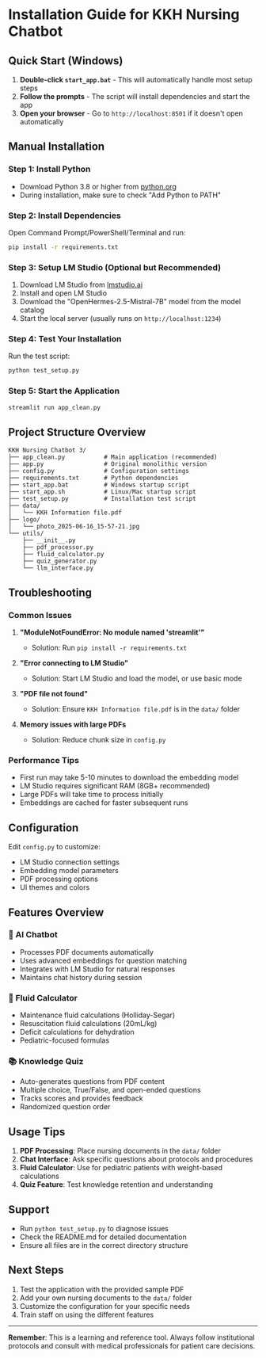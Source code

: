 # Installation Guide for KKH Nursing Chatbot

## Quick Start (Windows)

1. **Double-click `start_app.bat`** - This will automatically handle most setup steps
2. **Follow the prompts** - The script will install dependencies and start the app
3. **Open your browser** - Go to `http://localhost:8501` if it doesn't open automatically

## Manual Installation

### Step 1: Install Python
- Download Python 3.8 or higher from [python.org](https://www.python.org/downloads/)
- During installation, make sure to check "Add Python to PATH"

### Step 2: Install Dependencies
Open Command Prompt/PowerShell/Terminal and run:
```bash
pip install -r requirements.txt
```

### Step 3: Setup LM Studio (Optional but Recommended)
1. Download LM Studio from [lmstudio.ai](https://lmstudio.ai/)
2. Install and open LM Studio
3. Download the "OpenHermes-2.5-Mistral-7B" model from the model catalog
4. Start the local server (usually runs on `http://localhost:1234`)

### Step 4: Test Your Installation
Run the test script:
```bash
python test_setup.py
```

### Step 5: Start the Application
```bash
streamlit run app_clean.py
```

## Project Structure Overview

```
KKH Nursing Chatbot 3/
├── app_clean.py           # Main application (recommended)
├── app.py                 # Original monolithic version
├── config.py              # Configuration settings
├── requirements.txt       # Python dependencies
├── start_app.bat          # Windows startup script
├── start_app.sh           # Linux/Mac startup script
├── test_setup.py          # Installation test script
├── data/
│   └── KKH Information file.pdf
├── logo/
│   └── photo_2025-06-16_15-57-21.jpg
└── utils/
    ├── __init__.py
    ├── pdf_processor.py
    ├── fluid_calculator.py
    ├── quiz_generator.py
    └── llm_interface.py
```

## Troubleshooting

### Common Issues

1. **"ModuleNotFoundError: No module named 'streamlit'"**
   - Solution: Run `pip install -r requirements.txt`

2. **"Error connecting to LM Studio"**
   - Solution: Start LM Studio and load the model, or use basic mode

3. **"PDF file not found"**
   - Solution: Ensure `KKH Information file.pdf` is in the `data/` folder

4. **Memory issues with large PDFs**
   - Solution: Reduce chunk size in `config.py`

### Performance Tips

- First run may take 5-10 minutes to download the embedding model
- LM Studio requires significant RAM (8GB+ recommended)
- Large PDFs will take time to process initially
- Embeddings are cached for faster subsequent runs

## Configuration

Edit `config.py` to customize:
- LM Studio connection settings
- Embedding model parameters
- PDF processing options
- UI themes and colors

## Features Overview

### 🤖 AI Chatbot
- Processes PDF documents automatically
- Uses advanced embeddings for question matching
- Integrates with LM Studio for natural responses
- Maintains chat history during session

### 🧮 Fluid Calculator
- Maintenance fluid calculations (Holliday-Segar)
- Resuscitation fluid calculations (20mL/kg)
- Deficit calculations for dehydration
- Pediatric-focused formulas

### 📚 Knowledge Quiz
- Auto-generates questions from PDF content
- Multiple choice, True/False, and open-ended questions
- Tracks scores and provides feedback
- Randomized question order

## Usage Tips

1. **PDF Processing**: Place nursing documents in the `data/` folder
2. **Chat Interface**: Ask specific questions about protocols and procedures
3. **Fluid Calculator**: Use for pediatric patients with weight-based calculations
4. **Quiz Feature**: Test knowledge retention and understanding

## Support

- Run `python test_setup.py` to diagnose issues
- Check the README.md for detailed documentation
- Ensure all files are in the correct directory structure

## Next Steps

1. Test the application with the provided sample PDF
2. Add your own nursing documents to the `data/` folder
3. Customize the configuration for your specific needs
4. Train staff on using the different features

---

**Remember**: This is a learning and reference tool. Always follow institutional protocols and consult with medical professionals for patient care decisions.
